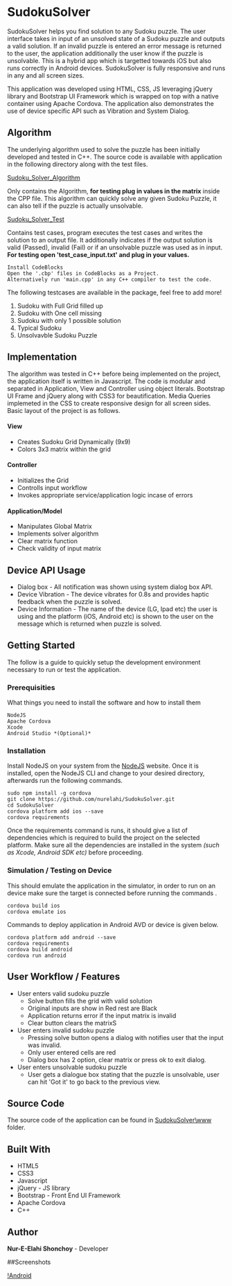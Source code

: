 # SudokuSolver

SudokuSolver helps you find solution to any Sudoku puzzle. The user interface takes in input of an unsolved state of a Sudoku puzzle and outputs a valid solution. If an invalid puzzle is entered an error message is returned to the user, the application additionally the user know if the puzzle is unsolvable. This is a hybrid app which is targetted towards iOS but also runs correctly in Android devices. SudokuSolver is fully responsive and runs in any and all screen sizes.

This application was developed using HTML, CSS, JS leveraging jQuery library and Bootstrap UI Framework which is wrapped on top with a native container using Apache Cordova. The application also demonstrates the use of device specific API such as Vibration and System Dialog.

## Algorithm

The underlying algorithm used to solve the puzzle has been initially developed and tested in C++. The source code is available with application in the following directory along with the test files.

[Sudoku_Solver_Algorithm](https://github.com/nurelahi/SudokuSolver/tree/master/Sudoku_Solver_Algorithm) 

Only contains the Algorithm, **for testing plug in values in the matrix** inside the CPP file. This algorithm can quickly solve any given Sudoku Puzzle, it can also tell if the puzzle is actually unsolvable.

[Sudoku_Solver_Test](https://github.com/nurelahi/SudokuSolver/tree/master/Sudoku_Solver_Test) 

Contains test cases, program executes the test cases and writes the solution to an output file. It additionally indicates if the output solution is valid (Passed), invalid (Fail) or if an unsolvable puzzle was used as in input. **For testing open 'test_case_input.txt' and plug in your values.**

```
Install CodeBlocks
Open the '.cbp' files in CodeBlocks as a Project.
Alternatively run 'main.cpp' in any C++ compiler to test the code.
```
The following testcases are available in the package, feel free to add more!

 1. Sudoku with Full Grid filled up
 2. Sudoku with One cell missing
 3. Sudoku with only 1 possible solution
 4. Typical Sudoku
 5. Unsolvavble Sudoku Puzzle

## Implementation

The algorithm was tested in C++ before being implemented on the project, the application itself is written in Javascript. The code is modular and separated in Application, View and Controller using object literals. Bootstrap UI Frame and jQuery along with CSS3 for beautification. Media Queries implemeted in the CSS to create responsive design for all screen sides. Basic layout of the project is as follows.

#### View

 - Creates Sudoku Grid Dynamically (9x9)
 - Colors 3x3 matrix within the grid

#### Controller

 - Initializes the Grid
 - Controlls input workflow
 - Invokes appropriate service/application logic incase of errors
 
#### Application/Model
 - Manipulates Global Matrix
 - Implements solver algorithm
 - Clear matrix function
 - Check validity of input matrix

## Device API Usage

 - Dialog box - All notification was shown using system dialog box API.
 - Device Vibration - The device vibrates for 0.8s and provides haptic feedback when the puzzle is solved.
 - Device Information - The name of the device (LG, Ipad etc) the user is using and the platform (iOS, Android etc) is shown to the user on the message which is returned when puzzle is solved.

## Getting Started

The follow is a guide to quickly setup the development environment necessary to run or test the application.

### Prerequisities

What things you need to install the software and how to install them

```
NodeJS
Apache Cordova
Xcode
Android Studio *(Optional)*
```

### Installation

Install NodeJS on your system from the  [NodeJS](http://www.nodejs.com) website. Once it is installed, open the NodeJS CLI and change to your desired directory, afterwards run the following commands.


```
sudo npm install -g cordova
git clone https://github.com/nurelahi/SudokuSolver.git
cd SudokuSolver
cordova platform add ios --save
cordova requirements

```
Once the requirements command is runs, it should give a list of dependencies which is required to build the project on the selected platform. Make sure all the dependencies are installed in the system *(such as Xcode, Android SDK etc)* before proceeding.
### Simulation / Testing on Device
This should emulate the application in the simulator, in order to run on an device make sure the target is connected before running the commands .
```
cordova build ios
cordova emulate ios
```

Commands to deploy application in Android AVD or device is given below.

```
cordova platform add android --save
cordova requirements
cordova build android
cordova run android
```

## User Workflow / Features

 - User enters valid sudoku puzzle
	 - Solve button fills the grid with valid solution
	 - Original inputs are show in Red rest are Black
	 - Application returns error if the input matrix is invalid
	 - Clear button clears the matrixS
 - User enters invalid sudoku puzzle
	 - Pressing solve button opens a dialog with notifies user that the input was invalid.
	 - Only user entered cells are red
	 - Dialog box has 2 option, clear matrix or press ok to exit dialog.
 - User enters unsolvable sudoku puzzle
	 - User gets a dialogue box stating that the puzzle is unsolvable, user can hit 'Got it' to go back to the previous view.

## Source Code

The source code of the application can be found in [SudokuSolver\www](https://github.com/nurelahi/SudokuSolver/tree/master/www) folder.


## Built With

* HTML5
* CSS3
* Javascript
* jQuery - JS library
* Bootstrap - Front End UI Framework
* Apache Cordova
* C++

## Author

**Nur-E-Elahi Shonchoy** - Developer


##Screenshots

[!Android](https://github.com/nurelahi/SudokuSolver/blob/master/screenshots/Anroid.PNG)
